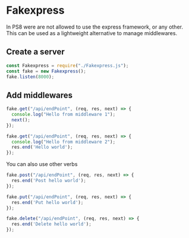 # Fakexpress

In PS8 were are not allowed to use the express framework, or any other.
This can be used as a lightweight alternative to manage middlewares.


## Create a server
```javascript
const Fakexpress = require("./Fakexpress.js");
const fake = new Fakexpress();
fake.listen(8000);
```

## Add middlewares

```javascript
fake.get("/api/endPoint", (req, res, next) => {
  console.log("Hello from middleware 1");
  next();
});

fake.get("/api/endPoint", (req, res, next) => {
  console.log("Hello from middleware 2");
  res.end('Hello world');
});
```

You can also use other verbs
```javascript
fake.post("/api/endPoint", (req, res, next) => {
  res.end('Post hello world');
});

fake.put("/api/endPoint", (req, res, next) => {
  res.end('Put hello world');
});

fake.delete("/api/endPoint", (req, res, next) => {
  res.end('Delete hello world');
});
```

